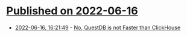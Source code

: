 # [Published on 2022-06-16](index.md)

* [2022-06-16, 16:21:49](https://news.ycombinator.com/item?id=31767858) - [No, QuestDB is not Faster than ClickHouse](https://telegra.ph/No-QuestDB-is-not-Faster-than-ClickHouse-06-15)
